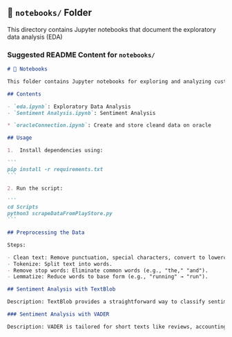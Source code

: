 ## 📂 `notebooks/` Folder

This directory contains Jupyter notebooks that document the exploratory data analysis (EDA)

### Suggested README Content for `notebooks/`

````markdown
# 📂 Notebooks

This folder contains Jupyter notebooks for exploring and analyzing customer experience data in fintech applications.

## Contents

- `eda.ipynb`: Exploratory Data Analysis
- `Sentiment Analysis.ipynb`: Sentiment Analysis

* `oracleConnection.ipynb`: Create and store cleand data on oracle

## Usage

1.  Install dependencies using:

```
pip install -r requirements.txt
```

2. Run the script:

```
cd Scripts
python3 scrapeDataFromPlayStore.py
```

## Preprocessing the Data

Steps:

- Clean text: Remove punctuation, special characters, convert to lowercase.
- Tokenize: Split text into words.
- Remove stop words: Eliminate common words (e.g., "the," "and").
- Lemmatize: Reduce words to base form (e.g., "running" → "run").

## Sentiment Analysis with TextBlob

Description: TextBlob provides a straightforward way to classify sentiments based on polarity scores.

### Sentiment Analysis with VADER

Description: VADER is tailored for short texts like reviews, accounting for sentiment intensity and informal language.
````
